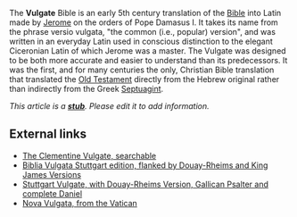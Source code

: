 The **Vulgate** Bible is an early 5th century translation of the
[Bible](Bible "Bible") into Latin made by [Jerome](Jerome "Jerome")
on the orders of Pope Damasus I. It takes its name from the phrase
versio vulgata, "the common (i.e., popular) version", and was
written in an everyday Latin used in conscious distinction to the
elegant Ciceronian Latin of which Jerome was a master. The Vulgate
was designed to be both more accurate and easier to understand than
its predecessors. It was the first, and for many centuries the
only, Christian Bible translation that translated the
[Old Testament](Old_Testament "Old Testament") directly from the
Hebrew original rather than indirectly from the Greek
[Septuagint](Septuagint "Septuagint").

*This article is a **[stub](http://www.theopedia.com/Category:Theopedia_stubs "Category:Theopedia stubs")**. Please edit it to add information.*
## External links

-   [The Clementine Vulgate, searchable](http://vulsearch.sourceforge.net/html/index.html)
-   [Biblia Vulgata Stuttgart edition, flanked by Douay-Rheims and King James Versions](http://www.LatinVulgate.com)
-   [Stuttgart Vulgate, with Douay-Rheims Version, Gallican Psalter and complete Daniel](http://www.drbo.org/lvb/)
-   [Nova Vulgata, from the Vatican](http://www.vatican.va/archive/bible/nova_vulgata/documents/nova-vulgata_index_lt.html)



